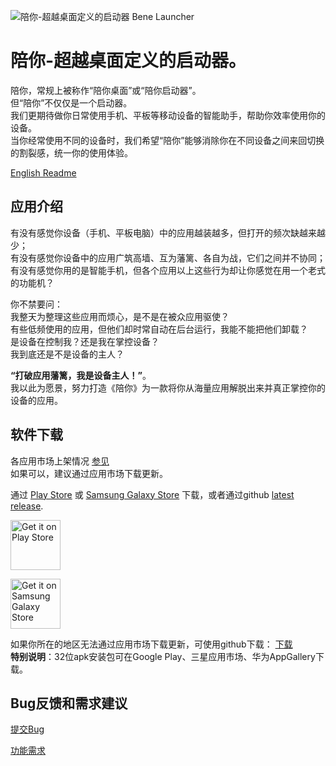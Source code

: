 ![陪你-超越桌面定义的启动器 Bene Launcher](https://joeyzhao1005.github.io/bene/images/banner.png "陪你-超越桌面定义的启动器 Bene Launcher")

# 陪你-超越桌面定义的启动器。


陪你，常规上被称作“陪你桌面”或“陪你启动器”。  
但“陪你”不仅仅是一个启动器。  
我们更期待做你日常使用手机、平板等移动设备的智能助手，帮助你效率使用你的设备。  
当你经常使用不同的设备时，我们希望“陪你”能够消除你在不同设备之间来回切换的割裂感，统一你的使用体验。  



[English Readme](https://github.com/joeyzhao1005/bene/blob/main/README-EN.md)

## 应用介绍
有没有感觉你设备（手机、平板电脑）中的应用越装越多，但打开的频次缺越来越少；  
有没有感觉你设备中的应用广筑高墙、互为藩篱、各自为战，它们之间并不协同；  
有没有感觉你用的是智能手机，但各个应用以上这些行为却让你感觉在用一个老式的功能机？  

你不禁要问：  
我整天为整理这些应用而烦心，是不是在被众应用驱使？  
有些低频使用的应用，但他们却时常自动在后台运行，我能不能把他们卸载？  
是设备在控制我？还是我在掌控设备？  
我到底还是不是设备的主人？  




**“打破应用藩篱，我是设备主人！”**。  
我以此为愿景，努力打造《陪你》为一款将你从海量应用解脱出来并真正掌控你的设备的应用。  


## 软件下载
各应用市场上架情况 [参见](https://github.com/joeyzhao1005/bene/blob/main/note/app_store.md)  
如果可以，建议通过应用市场下载更新。  

通过 [Play Store](https://play.google.com/store/apps/details?id=com.zhao.withu) 或 [Samsung Galaxy Store](https://galaxystore.samsung.com/detail/com.zhao.withu) 下载，或者通过github [latest release](https://github.com/joeyzhao1005/bene/releases).

[<img src="https://joeyzhao1005.github.io/bene/images/google_play_download.png"
alt="Get it on Play Store"
height="80">](https://play.google.com/store/apps/details?id=com.zhao.withu)  

[<img src="https://joeyzhao1005.github.io/bene/images/samsung_download.png"
alt="Get it on Samsung Galaxy Store"
height="80">](https://galaxystore.samsung.com/detail/com.zhao.withu)

如果你所在的地区无法通过应用市场下载更新，可使用github下载：
[下载](https://github.com/joeyzhao1005/bene/releases)  
**特别说明**：32位apk安装包可在Google Play、三星应用市场、华为AppGallery下载。  



## Bug反馈和需求建议


[提交Bug](https://github.com/joeyzhao1005/bene/issues/new?assignees=&labels=&projects=&template=bug-report-%E6%8F%90%E4%BA%A4bug.md&title=)

[功能需求](https://github.com/joeyzhao1005/bene/issues/new?assignees=&labels=&projects=&template=feature-request-%E5%8A%9F%E8%83%BD%E9%9C%80%E6%B1%82.md&title=)
